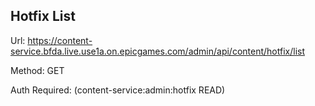 ## Hotfix List

Url: https://content-service.bfda.live.use1a.on.epicgames.com/admin/api/content/hotfix/list

Method: GET

Auth Required: (content-service:admin:hotfix READ)
